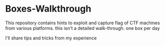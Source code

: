 # Boxes-Walkthrough
This repository contains hints to exploit and capture flag of  CTF machines from various platforms. 
this isn't a detailed walk-through. 
one box per day


I'll share tips and tricks from my experience 
